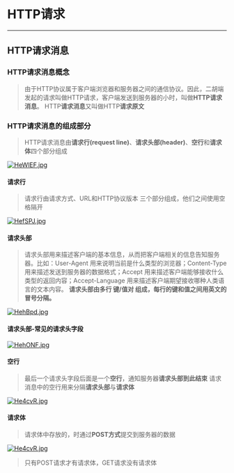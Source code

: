 # HTTP请求

---

## HTTP请求消息

### HTTP请求消息概念

>由于HTTP协议属于客户端浏览器和服务器之间的通信协议。因此，二胡端发起的请求叫做HTTP请求，客户端发送到服务器的小时，叫做**HTTP请求消息**。
HTTP**请求消息**又叫做HTTP**请求原文**

### HTTP请求消息的组成部分

>HTTP请求消息由**请求行(request line)**、**请求头部(header)**、**空行**和**请求体**四个部分组成

[![HeWlEF.jpg](https://s4.ax1x.com/2022/02/04/HeWlEF.jpg)](https://imgtu.com/i/HeWlEF)

#### 请求行

>请求行由请求方式、URL和HTTP协议版本 三个部分组成，他们之间使用空格隔开

[![HefSPJ.jpg](https://s4.ax1x.com/2022/02/04/HefSPJ.jpg)](https://imgtu.com/i/HefSPJ)

#### 请求头部

>请求头部用来描述客户端的基本信息，从而把客户端相关的信息告知服务器。比如：User-Agent 用来说明当前是什么类型的浏览器；Content-Type 用来描述发送到服务器的数据格式；Accept 用来描述客户端能够接收什么类型的返回内容；Accept-Language 用来描述客户端期望接收哪种人类语言的文本内容。
**请求头部由多行 键/值对 组成，每行的键和值之间用英文的冒号分隔。**

[![HehBpd.jpg](https://s4.ax1x.com/2022/02/04/HehBpd.jpg)](https://imgtu.com/i/HehBpd)

#### 请求头部-常见的请求头字段

[![HehONF.jpg](https://s4.ax1x.com/2022/02/04/HehONF.jpg)](https://imgtu.com/i/HehONF)

#### 空行

>最后一个请求头字段后面是一个**空行**，通知服务器**请求头部到此结束**
请求消息中的空行用来分隔**请求头部**与**请求体**

[![He4cvR.jpg](https://s4.ax1x.com/2022/02/04/He4cvR.jpg)](https://imgtu.com/i/He4cvR)

#### 请求体

>请求体中存放的，时通过**POST方式**提交到服务器的数据

[![He4cvR.jpg](https://s4.ax1x.com/2022/02/04/He4cvR.jpg)](https://imgtu.com/i/He4cvR)

> 只有POST请求才有请求体，GET请求没有请求体
